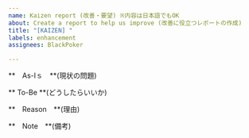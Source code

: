 ```yaml
---
name: Kaizen report (改善・要望) ※内容は日本語でもOK
about: Create a report to help us improve (改善に役立つレポートの作成)
title: "[KAIZEN] "
labels: enhancement
assignees: BlackPoker

---
```

**　As-Iｓ　**(現状の問題)

** To-Be **(どうしたらいいか)

**　Reason　**(理由)

**　Note　**(備考)
